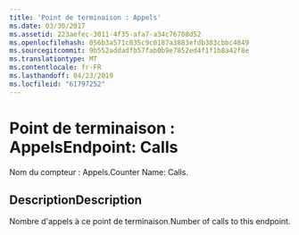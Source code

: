 ```yaml
---
title: 'Point de terminaison : Appels'
ms.date: 03/30/2017
ms.assetid: 223aefec-3011-4f35-afa7-a34c76708d52
ms.openlocfilehash: 056b3a571c035c9c0187a3883efdb303cbbc4849
ms.sourcegitcommit: 9b552addadfb57fab0b9e7852ed4f1f1b8a42f8e
ms.translationtype: MT
ms.contentlocale: fr-FR
ms.lasthandoff: 04/23/2019
ms.locfileid: "61797252"
---
```

# <a name="endpoint-calls"></a><span data-ttu-id="0591d-102">Point de terminaison : Appels</span><span class="sxs-lookup"><span data-stu-id="0591d-102">Endpoint: Calls</span></span>
<span data-ttu-id="0591d-103">Nom du compteur : Appels.</span><span class="sxs-lookup"><span data-stu-id="0591d-103">Counter Name: Calls.</span></span>  
  
## <a name="description"></a><span data-ttu-id="0591d-104">Description</span><span class="sxs-lookup"><span data-stu-id="0591d-104">Description</span></span>  
 <span data-ttu-id="0591d-105">Nombre d'appels à ce point de terminaison.</span><span class="sxs-lookup"><span data-stu-id="0591d-105">Number of calls to this endpoint.</span></span>
